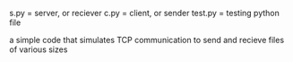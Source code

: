 s.py = server, or reciever
c.py = client, or sender
test.py = testing python file 


a simple code that simulates TCP communication to send and recieve files of various sizes

